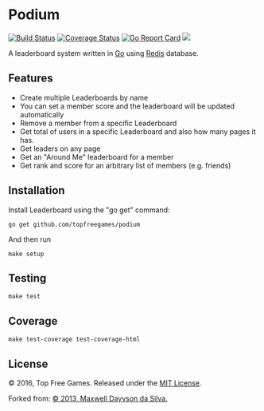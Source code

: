 # Podium

[![Build Status](https://travis-ci.org/topfreegames/podium.svg?branch=master)](https://travis-ci.org/topfreegames/podium)
[![Coverage Status](https://coveralls.io/repos/github/topfreegames/podium/badge.svg?branch=master)](https://coveralls.io/github/topfreegames/podium?branch=master)
[![Go Report Card](https://goreportcard.com/badge/github.com/topfreegames/podium)](https://goreportcard.com/report/github.com/topfreegames/podium)
[![](https://imagelayers.io/badge/tfgco/podium:latest.svg)](https://imagelayers.io/?images=tfgco/podium:latest 'Podium Image Layers')

A leaderboard system written in [Go](http://golang.org/) using [Redis](http://redis.io/) database.

Features
--------

* Create multiple Leaderboards by name
* You can set a member score and the leaderboard will be updated automatically
* Remove a member from a specific Leaderboard
* Get total of users in a specific Leaderboard and also how many pages it has.
* Get leaders on any page
* Get an "Around Me" leaderboard for a member
* Get rank and score for an arbitrary list of members (e.g. friends)

Installation
------------

Install Leaderboard using the "go get" command:

    go get github.com/topfreegames/podium

And then run

    make setup

Testing
-------
    make test

Coverage
---------
    make test-coverage test-coverage-html

License
-------
© 2016, Top Free Games. Released under the [MIT License](LICENSE).

Forked from:
[© 2013, Maxwell Dayvson da Silva.](https://github.com/dayvson/go-leaderboard)
